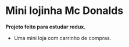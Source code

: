 # Mini lojinha Mc Donalds

 **Projeto feito para estudar redux.**

 - Uma mini loja com carrinho de compras.